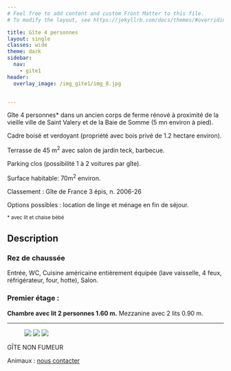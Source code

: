 ```yaml
---
# Feel free to add content and custom Front Matter to this file.
# To modify the layout, see https://jekyllrb.com/docs/themes/#overriding-theme-defaults

title: Gîte 4 personnes
layout: single
classes: wide
theme: dark
sidebar:
  nav:
    - gite1
header:
  overlay_image: /img_gite1/img_8.jpg


---
```


Gîte 4 personnes* dans un ancien corps de ferme rénové à proximité de la vieille ville de Saint Valery et de la Baie de Somme (5 mn environ à pied).

Cadre boisé et verdoyant (propriété avec bois privé de 1.2 hectare environ).

Terrasse de 45 m<sup>2</sup> avec salon de jardin teck, barbecue.

Parking clos (possibilité 1 à 2 voitures par gîte).


Surface habitable: 70m<sup>2</sup> environ.

Classement : Gîte de France 3 épis, n. 2006-26

Options possibles : location de linge et ménage en fin de séjour.

<small>* avec lit et chaise bébé</small>


## Description
### Rez de chaussée

Entrée, WC, Cuisine américaine entièrement équipée (lave vaisselle, 4 feux, réfrigérateur, four, hotte), Salon.

### Premier étage : 

**Chambre avec lit 2 personnes 1.60 m.** Mezzanine avec 2 lits 0.90 m.

---

<figure class="third">
	<img src="/img_gite1/img_6.jpg">
	<img src="/img_gite1/img_7.jpg">
	<img src="/img_gite1/img_8.jpg">
</figure>


GÎTE NON FUMEUR

Animaux : [nous contacter](/contact/)




